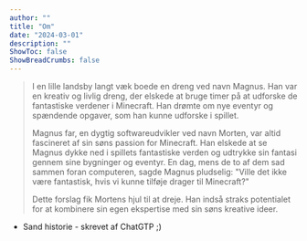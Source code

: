 ```yaml
---
author: ""
title: "Om"
date: "2024-03-01"
description: ""
ShowToc: false
ShowBreadCrumbs: false
---
```

> I en lille landsby langt væk boede en dreng ved navn Magnus. Han var en kreativ og livlig dreng, der elskede at bruge timer på at udforske de fantastiske verdener i Minecraft. Han drømte om nye eventyr og spændende opgaver, som han kunne udforske i spillet.
>
> Magnus far, en dygtig softwareudvikler ved navn Morten, var altid fascineret af sin søns passion for Minecraft. Han elskede at se Magnus dykke ned i spillets fantastiske verden og udtrykke sin fantasi gennem sine bygninger og eventyr. En dag, mens de to af dem sad sammen foran computeren, sagde Magnus pludselig: "Ville det ikke være fantastisk, hvis vi kunne tilføje drager til Minecraft?"
>
> Dette forslag fik Mortens hjul til at dreje. Han indså straks potentialet for at kombinere sin egen ekspertise med sin søns kreative ideer. 

- Sand historie - skrevet af ChatGTP ;)
